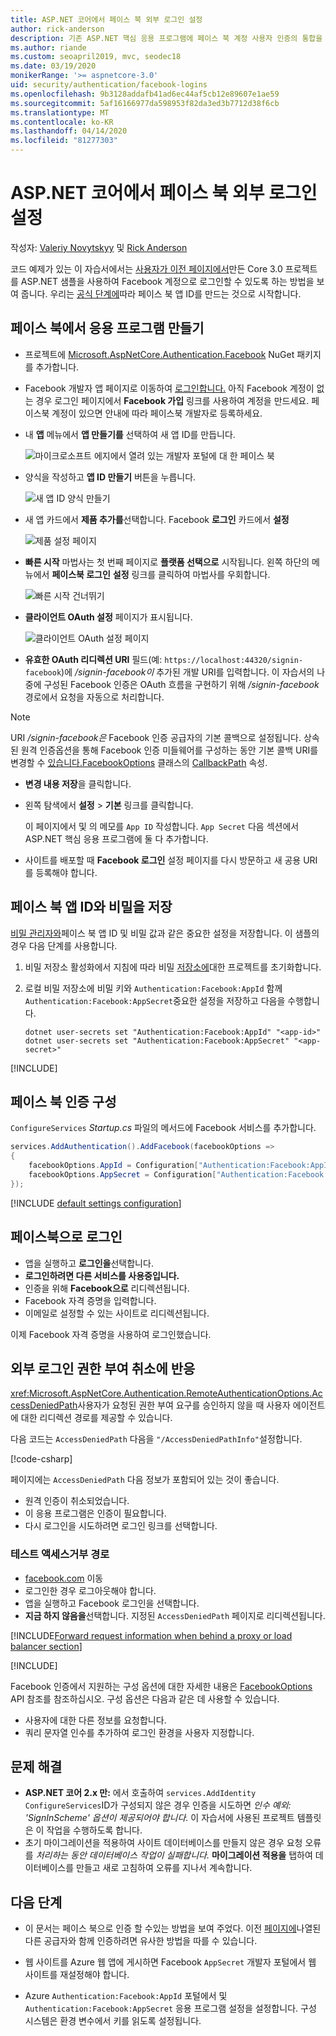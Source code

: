 ```yaml
---
title: ASP.NET 코어에서 페이스 북 외부 로그인 설정
author: rick-anderson
description: 기존 ASP.NET 핵심 응용 프로그램에 페이스 북 계정 사용자 인증의 통합을 보여주는 코드 예제와 튜토리얼.
ms.author: riande
ms.custom: seoapril2019, mvc, seodec18
ms.date: 03/19/2020
monikerRange: '>= aspnetcore-3.0'
uid: security/authentication/facebook-logins
ms.openlocfilehash: 9b3128addafb41ad6ec44af5cb12e89607e1ae59
ms.sourcegitcommit: 5af16166977da598953f82da3ed3b7712d38f6cb
ms.translationtype: MT
ms.contentlocale: ko-KR
ms.lasthandoff: 04/14/2020
ms.locfileid: "81277303"
---
```

# <a name="facebook-external-login-setup-in-aspnet-core"></a>ASP.NET 코어에서 페이스 북 외부 로그인 설정

작성자: [Valeriy Novytskyy](https://github.com/01binary) 및 [Rick Anderson](https://twitter.com/RickAndMSFT)

<!-- per @rick-anderson and scott addie, don't update images. Remove images and point the customer to the FB set up page. FB needs to maintain  instructions to get key and secret.
-->

코드 예제가 있는 이 자습서에서는 [사용자가 이전 페이지에서](xref:security/authentication/social/index)만든 Core 3.0 프로젝트를 ASP.NET 샘플을 사용하여 Facebook 계정으로 로그인할 수 있도록 하는 방법을 보여 줍니다. 우리는 [공식 단계에](https://developers.facebook.com)따라 페이스 북 앱 ID를 만드는 것으로 시작합니다.

## <a name="create-the-app-in-facebook"></a>페이스 북에서 응용 프로그램 만들기

* 프로젝트에 [Microsoft.AspNetCore.Authentication.Facebook](https://www.nuget.org/packages/Microsoft.AspNetCore.Authentication.Facebook) NuGet 패키지를 추가합니다.

* Facebook 개발자 앱 페이지로 이동하여 [로그인합니다.](https://developers.facebook.com/apps/) 아직 Facebook 계정이 없는 경우 로그인 페이지에서 **Facebook 가입** 링크를 사용하여 계정을 만드세요.  페이스북 계정이 있으면 안내에 따라 페이스북 개발자로 등록하세요.

* 내 **앱** 메뉴에서 **앱 만들기를** 선택하여 새 앱 ID를 만듭니다.

   ![마이크로소프트 에지에서 열려 있는 개발자 포털에 대 한 페이스 북](index/_static/FBMyApps.png)

* 양식을 작성하고 **앱 ID 만들기** 버튼을 누릅니다.

  ![새 앱 ID 양식 만들기](index/_static/FBNewAppId.png)

* 새 앱 카드에서 **제품 추가를**선택합니다.  Facebook **로그인** 카드에서 **설정** 

  ![제품 설정 페이지](index/_static/FBProductSetup.png)

* **빠른 시작** 마법사는 첫 번째 페이지로 **플랫폼 선택으로** 시작됩니다. 왼쪽 하단의 메뉴에서 **페이스북 로그인** **설정** 링크를 클릭하여 마법사를 우회합니다.

  ![빠른 시작 건너뛰기](index/_static/FBSkipQuickStart.png)

* **클라이언트 OAuth 설정** 페이지가 표시됩니다.

  ![클라이언트 OAuth 설정 페이지](index/_static/FBOAuthSetup.png)

* **유효한 OAuth 리디렉션 URI** 필드(예: `https://localhost:44320/signin-facebook`)에 */signin-facebook이* 추가된 개발 URI를 입력합니다. 이 자습서의 나중에 구성된 Facebook 인증은 OAuth 흐름을 구현하기 위해 */signin-facebook* 경로에서 요청을 자동으로 처리합니다.

> [!NOTE]
> URI */signin-facebook은* Facebook 인증 공급자의 기본 콜백으로 설정됩니다. 상속된 원격 인증옵션을 통해 Facebook 인증 미들웨어를 구성하는 동안 기본 콜백 URI를 변경할 수 [있습니다.FacebookOptions](/dotnet/api/microsoft.aspnetcore.authentication.facebook.facebookoptions) 클래스의 [CallbackPath](/dotnet/api/microsoft.aspnetcore.authentication.remoteauthenticationoptions.callbackpath) 속성.

* **변경 내용 저장**을 클릭합니다.

* 왼쪽 탐색에서 **설정** > **기본** 링크를 클릭합니다.

  이 페이지에서 및 의 메모를 `App ID` 작성합니다. `App Secret` 다음 섹션에서 ASP.NET 핵심 응용 프로그램에 둘 다 추가합니다.

* 사이트를 배포할 때 **Facebook 로그인** 설정 페이지를 다시 방문하고 새 공용 URI를 등록해야 합니다.

## <a name="store-the-facebook-app-id-and-secret"></a>페이스 북 앱 ID와 비밀을 저장

[비밀 관리자와](xref:security/app-secrets)페이스 북 앱 ID 및 비밀 값과 같은 중요한 설정을 저장합니다. 이 샘플의 경우 다음 단계를 사용합니다.

1. 비밀 저장소 활성화에서 지침에 따라 비밀 [저장소에](xref:security/app-secrets#enable-secret-storage)대한 프로젝트를 초기화합니다.
1. 로컬 비밀 저장소에 비밀 키와 `Authentication:Facebook:AppId` 함께 `Authentication:Facebook:AppSecret`중요한 설정을 저장하고 다음을 수행합니다.

    ```dotnetcli
    dotnet user-secrets set "Authentication:Facebook:AppId" "<app-id>"
    dotnet user-secrets set "Authentication:Facebook:AppSecret" "<app-secret>"
    ```

[!INCLUDE[](~/includes/environmentVarableColon.md)]

## <a name="configure-facebook-authentication"></a>페이스 북 인증 구성

`ConfigureServices` *Startup.cs* 파일의 메서드에 Facebook 서비스를 추가합니다.

```csharp
services.AddAuthentication().AddFacebook(facebookOptions =>
{
    facebookOptions.AppId = Configuration["Authentication:Facebook:AppId"];
    facebookOptions.AppSecret = Configuration["Authentication:Facebook:AppSecret"];
});
```

[!INCLUDE [default settings configuration](includes/default-settings.md)]

## <a name="sign-in-with-facebook"></a>페이스북으로 로그인

* 앱을 실행하고 **로그인을**선택합니다. 
* **로그인하려면 다른 서비스를 사용중입니다.**
* 인증을 위해 **Facebook으로** 리디렉션됩니다.
* Facebook 자격 증명을 입력합니다.
* 이메일로 설정할 수 있는 사이트로 리디렉션됩니다.

이제 Facebook 자격 증명을 사용하여 로그인했습니다.

<a name="react"></a>

## <a name="react-to-cancel-authorize-external-sign-in"></a>외부 로그인 권한 부여 취소에 반응

<xref:Microsoft.AspNetCore.Authentication.RemoteAuthenticationOptions.AccessDeniedPath>사용자가 요청된 권한 부여 요구를 승인하지 않을 때 사용자 에이전트에 대한 리디렉션 경로를 제공할 수 있습니다.

다음 코드는 `AccessDeniedPath` 다음을 `"/AccessDeniedPathInfo"`설정합니다.

[!code-csharp[](~/security/authentication/social/social-code/StartupAccessDeniedPath.cs?name=snippetFB)]

페이지에는 `AccessDeniedPath` 다음 정보가 포함되어 있는 것이 좋습니다.

*  원격 인증이 취소되었습니다.
* 이 응용 프로그램은 인증이 필요합니다.
* 다시 로그인을 시도하려면 로그인 링크를 선택합니다.

### <a name="test-accessdeniedpath"></a>테스트 액세스거부 경로

* [facebook.com](https://www.facebook.com/) 이동
* 로그인한 경우 로그아웃해야 합니다.
* 앱을 실행하고 Facebook 로그인을 선택합니다.
* **지금 하지 않음을**선택합니다. 지정된 `AccessDeniedPath` 페이지로 리디렉션됩니다.

<!-- End of React  -->
[!INCLUDE[Forward request information when behind a proxy or load balancer section](includes/forwarded-headers-middleware.md)]

[!INCLUDE[](includes/chain-auth-providers.md)]

Facebook 인증에서 지원하는 구성 옵션에 대한 자세한 내용은 [FacebookOptions](/dotnet/api/microsoft.aspnetcore.builder.facebookoptions) API 참조를 참조하십시오. 구성 옵션은 다음과 같은 데 사용할 수 있습니다.

* 사용자에 대한 다른 정보를 요청합니다.
* 쿼리 문자열 인수를 추가하여 로그인 환경을 사용자 지정합니다.

## <a name="troubleshooting"></a>문제 해결

* **ASP.NET 코어 2.x 만:** 에서 호출하여 `services.AddIdentity` `ConfigureServices`ID가 구성되지 않은 경우 인증을 시도하면 *인수 예외: 'SignInScheme' 옵션이 제공되어야 합니다.* 이 자습서에 사용된 프로젝트 템플릿은 이 작업을 수행하도록 합니다.
* 초기 마이그레이션을 적용하여 사이트 데이터베이스를 만들지 않은 경우 요청 오류를 *처리하는 동안 데이터베이스 작업이 실패합니다.* **마이그레이션 적용을** 탭하여 데이터베이스를 만들고 새로 고침하여 오류를 지나서 계속합니다.

## <a name="next-steps"></a>다음 단계

* 이 문서는 페이스 북으로 인증 할 수있는 방법을 보여 주었다. 이전 [페이지에](xref:security/authentication/social/index)나열된 다른 공급자와 함께 인증하려면 유사한 방법을 따를 수 있습니다.

* 웹 사이트를 Azure 웹 앱에 게시하면 Facebook `AppSecret` 개발자 포털에서 웹 사이트를 재설정해야 합니다.

* Azure `Authentication:Facebook:AppId` 포털에서 및 `Authentication:Facebook:AppSecret` 응용 프로그램 설정을 설정합니다. 구성 시스템은 환경 변수에서 키를 읽도록 설정됩니다.
